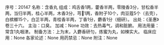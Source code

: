 序号：20147
名称：含香丸
组成：鸡舌香1两，藿香半两，零陵香3分，甘松香半两，当归半两，桂心半两，木香3分，芎1两，香附子10个，肉豆蔻5个（去壳），白槟榔15个，白芷半两，青桂香半两，丁香1分，麝香1分（细研）。
出处：《圣惠》卷三十六。
主治：口臭。
加减：None
功效：去热毒气，调和脏腑。
用法用量：常含1丸咽津。
制备方法：上为末，入麝香研匀，炼蜜为丸，如楝实大。
临床应用：None
各家论述：None
用药禁忌：None
附注：None
